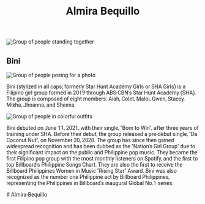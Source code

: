 <html lang="en">
 <head>
  <meta charset="utf-8"/>
  <meta content="width=device-width, initial-scale=1.0" name="viewport"/>
  <title>
   Bini
  </title>
  <script src="https://cdn.tailwindcss.com">
  </script>
  <link href="https://cdnjs.cloudflare.com/ajax/libs/font-awesome/5.15.3/css/all.min.css" rel="stylesheet"/>
  <link href="https://fonts.googleapis.com/css2?family=Roboto:wght@400;700&amp;display=swap" rel="stylesheet"/>
  <style>
   body {
            font-family: 'Roboto', sans-serif;
        }
  </style>
 </head>
 <body class="bg-gray-100">
  <div class="max-w-screen-lg mx-auto p-4">
   <header class="text-center mb-8">
    <h1 class="text-2xl font-bold">
     Almira Bequillo
    </h1>
   </header>
   <section class="mb-8">
    <img alt="Group of people standing together" class="w-full h-auto mb-4" src="https://placehold.co/800x400"/>
    <div class="text-center">
     <h2 class="text-4xl font-bold">
      Bini
     </h2>
     <i class="fas fa-infinity text-4xl text-purple-600">
     </i>
    </div>
   </section>
   <section class="mb-8">
    <div class="bg-white p-4 shadow-md rounded-md mb-4">
     <img alt="Group of people posing for a photo" class="w-full h-auto mb-4" src="https://placehold.co/400x200"/>
     <p>
      Bini (stylized in all caps; formerly Star Hunt Academy Girls or SHA Girls) is a Filipino girl group formed in 2019 through ABS-CBN's Star Hunt Academy (SHA). The group is composed of eight members: Aiah, Colet, Maloi, Gwen, Stacey, Mikha, Jhoanna, and Sheena.
     </p>
    </div>
    <div class="bg-white p-4 shadow-md rounded-md">
     <img alt="Group of people in colorful outfits" class="w-full h-auto mb-4" src="https://placehold.co/400x200"/>
     <p>
      Bini debuted on June 11, 2021, with their single, "Born to Win", after three years of training under SHA. Before their debut, the group released a pre-debut single, "Da Coconut Nut", on November 20, 2020. The group has since then gained widespread recognition and has been dubbed as the "Nation's Girl Group" due to their significant impact on the public and Philippine pop music. They became the first Filipino pop group with the most monthly listeners on Spotify, and the first to top Billboard's Philippine Songs Chart. They are also the first to receive the Billboard Philippines Women in Music "Rising Star" Award. Bini was also recognized as the number one Philippine act by Billboard Philippines, representing the Philippines in Billboard's inaugural Global No.1 series.
     </p>
    </div>
   </section>
  </div>
 </body>
</html>
# Almira-Bequillo